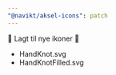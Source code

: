 ```yaml
---
"@navikt/aksel-icons": patch
---
```


:tada: Lagt til nye ikoner :tada:

- HandKnot.svg
- HandKnotFilled.svg
